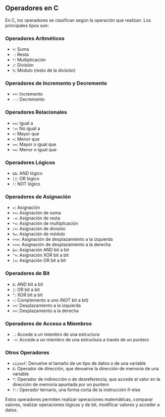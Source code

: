 ## Operadores en C

En C, los operadores se clasifican según la operación que realizan. Los principales tipos son:

### Operadores Aritméticos

- `+`: Suma
- `-`: Resta
- `*`: Multiplicación
- `/`: División
- `%`: Módulo (resto de la división)

### Operadores de Incremento y Decremento

- `++`: Incremento
- `--`: Decremento

### Operadores Relacionales

- `==`: Igual a
- `!=`: No igual a
- `>`: Mayor que
- `<`: Menor que
- `>=`: Mayor o igual que
- `<=`: Menor o igual que

### Operadores Lógicos

- `&&`: AND lógico
- `||`: OR lógico
- `!`: NOT lógico

### Operadores de Asignación

- `=`: Asignación
- `+=`: Asignación de suma
- `-=`: Asignación de resta
- `*=`: Asignación de multiplicación
- `/=`: Asignación de división
- `%=`: Asignación de módulo
- `<<=`: Asignación de desplazamiento a la izquierda
- `>>=`: Asignación de desplazamiento a la derecha
- `&=`: Asignación AND bit a bit
- `^=`: Asignación XOR bit a bit
- `|=`: Asignación OR bit a bit

### Operadores de Bit

- `&`: AND bit a bit
- `|`: OR bit a bit
- `^`: XOR bit a bit
- `~`: Complemento a uno (NOT bit a bit)
- `<<`: Desplazamiento a la izquierda
- `>>`: Desplazamiento a la derecha

### Operadores de Acceso a Miembros

- `.`: Accede a un miembro de una estructura
- `->`: Accede a un miembro de una estructura a través de un puntero

### Otros Operadores

- `sizeof`: Devuelve el tamaño de un tipo de datos o de una variable
- `&`: Operador de dirección, que devuelve la dirección de memoria de una variable
- `*`: Operador de indirección o de desreferencia, que accede al valor en la dirección de memoria apuntada por un puntero
- `?:`: Operador ternario, una forma corta de la instrucción if-else

Estos operadores permiten realizar operaciones matemáticas, comparar valores, realizar operaciones lógicas y de bit, modificar valores y acceder a datos.
